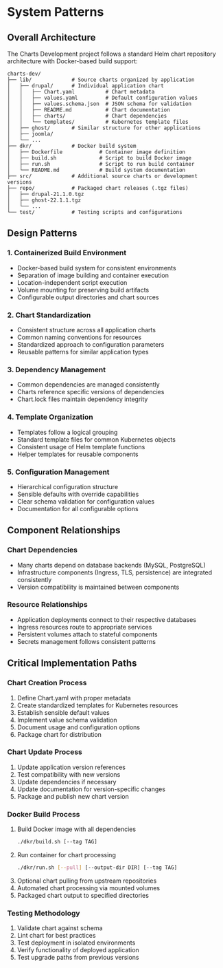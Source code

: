 # System Patterns

## Overall Architecture
The Charts Development project follows a standard Helm chart repository architecture with Docker-based build support:

```
charts-dev/
├── lib/             # Source charts organized by application
│   ├── drupal/      # Individual application chart
│   │   ├── Chart.yaml          # Chart metadata
│   │   ├── values.yaml         # Default configuration values
│   │   ├── values.schema.json  # JSON schema for validation
│   │   ├── README.md           # Chart documentation
│   │   ├── charts/             # Chart dependencies
│   │   └── templates/          # Kubernetes template files
│   ├── ghost/       # Similar structure for other applications
│   ├── joomla/
│   └── ...
├── dkr/             # Docker build system
│   ├── Dockerfile            # Container image definition
│   ├── build.sh              # Script to build Docker image
│   ├── run.sh                # Script to run build container
│   └── README.md             # Build system documentation
├── src/             # Additional source charts or development versions
├── repo/            # Packaged chart releases (.tgz files)
│   ├── drupal-21.1.0.tgz
│   ├── ghost-22.1.1.tgz
│   └── ...
└── test/            # Testing scripts and configurations
```

## Design Patterns

### 1. Containerized Build Environment
- Docker-based build system for consistent environments
- Separation of image building and container execution
- Location-independent script execution
- Volume mounting for preserving build artifacts
- Configurable output directories and chart sources

### 2. Chart Standardization
- Consistent structure across all application charts
- Common naming conventions for resources
- Standardized approach to configuration parameters
- Reusable patterns for similar application types

### 3. Dependency Management
- Common dependencies are managed consistently
- Charts reference specific versions of dependencies
- Chart.lock files maintain dependency integrity

### 4. Template Organization
- Templates follow a logical grouping
- Standard template files for common Kubernetes objects
- Consistent usage of Helm template functions
- Helper templates for reusable components

### 5. Configuration Management
- Hierarchical configuration structure
- Sensible defaults with override capabilities
- Clear schema validation for configuration values
- Documentation for all configurable options

## Component Relationships

### Chart Dependencies
- Many charts depend on database backends (MySQL, PostgreSQL)
- Infrastructure components (Ingress, TLS, persistence) are integrated consistently
- Version compatibility is maintained between components

### Resource Relationships
- Application deployments connect to their respective databases
- Ingress resources route to appropriate services
- Persistent volumes attach to stateful components
- Secrets management follows consistent patterns

## Critical Implementation Paths

### Chart Creation Process
1. Define Chart.yaml with proper metadata
2. Create standardized templates for Kubernetes resources
3. Establish sensible default values
4. Implement value schema validation
5. Document usage and configuration options
6. Package chart for distribution

### Chart Update Process
1. Update application version references
2. Test compatibility with new versions
3. Update dependencies if necessary
4. Update documentation for version-specific changes
5. Package and publish new chart version

### Docker Build Process
1. Build Docker image with all dependencies
   ```bash
   ./dkr/build.sh [--tag TAG]
   ```
2. Run container for chart processing
   ```bash
   ./dkr/run.sh [--pull] [--output-dir DIR] [--tag TAG]
   ```
3. Optional chart pulling from upstream repositories
4. Automated chart processing via mounted volumes
5. Packaged chart output to specified directories

### Testing Methodology
1. Validate chart against schema
2. Lint chart for best practices
3. Test deployment in isolated environments
4. Verify functionality of deployed application
5. Test upgrade paths from previous versions
